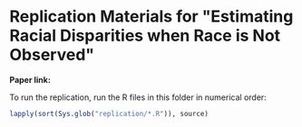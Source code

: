 # Replication Materials for "Estimating Racial Disparities when Race is Not Observed"

**Paper link:**

To run the replication, run the R files in this folder in numerical order:
```r
lapply(sort(Sys.glob("replication/*.R")), source)
```
